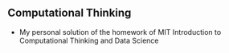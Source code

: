 ## Computational Thinking
   - My personal solution of the homework of MIT Introduction to Computational Thinking and Data Science
